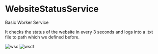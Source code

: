 # WebsiteStatusService

Basic Worker Service

It checks the status of the website in every 3 seconds and logs into a .txt file to path which we defined before.


![wsc](https://user-images.githubusercontent.com/71450016/110614392-57587780-81a3-11eb-9507-cfc75a70997a.png)
![wsc1](https://user-images.githubusercontent.com/71450016/110614396-5889a480-81a3-11eb-8979-ecfc06f06ca0.png)

